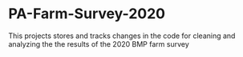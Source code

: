 # PA-Farm-Survey-2020

This projects stores and tracks changes in the code for cleaning and analyzing the the results of the 2020 BMP farm survey
